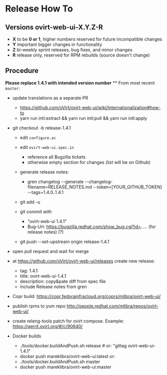 # Release How To
## Versions ovirt-web-ui-X.Y.Z-R

- **X** to be **0 or 1**, higher numbers reserved for future incompatible changes
- **Y** important bigger changes in functionality
- **Z** bi-weekly sprint releases, bug fixes, and minor changes
- **R** release only, reserved for RPM rebuilds (source doesn't change)

## Procedure
**Please replace 1.4.1 with intended version number**
**
From most recent `master`:

- update translations as a separate PR
  - https://github.com/oVirt/ovirt-web-ui/wiki/Internationalization#how-to
  - yarn run intl:extract && yarn run intl:pull && yarn run intl:apply

- git checkout -b release-1.4.1
  - edit `configure.ac`
  - edit `ovirt-web-ui.spec.in`
    - reference all Bugzilla tickets
    - otherwise empty section for changes (list will be on Github)

  - generate release notes:
    - gren changelog --generate --changelog-filename=RELEASE_NOTES.md --token=[YOUR_GITHUB_TOKEN] --tags=1.4.0..1.4.1

  - git add -u
  - git commit with
    - "ovirt-web-ui 1.4.1"
    - Bug-Url: https://bugzilla.redhat.com/show_bug.cgi?id=.....    (for release notes) (?)
  - git push --set-upstream origin release-1.4.1
- open pull request and wait for merge

- at https://github.com/oVirt/ovirt-web-ui/releases create new release:
  - tag: 1.4.1
  - title: ovirt-web-ui-1.4.1
  - description: copy&pate diff from spec file
  - include Release notes from gren

- Copr build: https://copr.fedorainfracloud.org/coprs/mlibra/ovirt-web-ui/
- publish rpms to yum repo http://people.redhat.com/mlibra/repos/ovirt-web-ui/
- create releng-tools patch for ovirt compose. Example: https://gerrit.ovirt.org/#/c/90640/

- Docker builds
    - ./tools/docker.buildAndPush.sh release # or: "gittag ovirt-web-ui-1.4.1"
    - docker push mareklibra/ovirt-web-ui:latest
    or:
    - ./tools/docker.buildAndPush.sh master
    - docker push mareklibra/ovirt-web-ui:master
